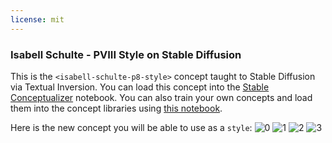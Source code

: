 ```yaml
---
license: mit
---
```

### Isabell Schulte - PVIII Style on Stable Diffusion
This is the `<isabell-schulte-p8-style>` concept taught to Stable Diffusion via Textual Inversion. You can load this concept into the [Stable Conceptualizer](https://colab.research.google.com/github/huggingface/notebooks/blob/main/diffusers/stable_conceptualizer_inference.ipynb) notebook. You can also train your own concepts and load them into the concept libraries using [this notebook](https://colab.research.google.com/github/huggingface/notebooks/blob/main/diffusers/sd_textual_inversion_training.ipynb).

Here is the new concept you will be able to use as a `style`:
![<isabell-schulte-p8-style> 0](https://huggingface.co/sd-concepts-library/isabell-schulte-pviii-style/resolve/main/concept_images/3.jpeg)
![<isabell-schulte-p8-style> 1](https://huggingface.co/sd-concepts-library/isabell-schulte-pviii-style/resolve/main/concept_images/0.jpeg)
![<isabell-schulte-p8-style> 2](https://huggingface.co/sd-concepts-library/isabell-schulte-pviii-style/resolve/main/concept_images/1.jpeg)
![<isabell-schulte-p8-style> 3](https://huggingface.co/sd-concepts-library/isabell-schulte-pviii-style/resolve/main/concept_images/2.jpeg)

